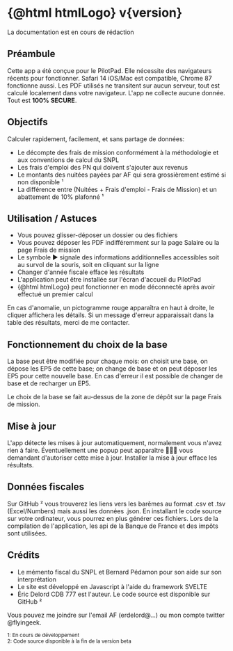 <script>
    import Link from '../components/Link.svelte';
    import { htmlLogo } from '../components/utils';
    const version = "APP_VERSION";
</script>

# {@html htmlLogo} v{version}

La documentation est en cours de rédaction

## Préambule

Cette app a été conçue pour le PilotPad. Elle nécessite des navigateurs récents pour fonctionner. Safari 14 iOS/Mac est compatible, Chrome 87 fonctionne aussi.
Les PDF utilisés ne transitent sur aucun serveur, tout est calculé localement dans votre navigateur. L'app ne collecte aucune donnée. Tout est __100% SECURE__.

## Objectifs

Calculer rapidement, facilement, et sans partage de données:

- Le décompte des frais de mission conformément à la méthodologie et aux conventions de calcul du SNPL
- Les frais d'emploi des PN qui doivent s'ajouter aux revenus
- Le montants des nuitées payées par AF qui sera grossièrement estimé si non disponible ¹
- La différence entre (Nuitées + Frais d'emploi - Frais de Mission) et un abattement de 10% plafonné ¹

## Utilisation / Astuces

- Vous pouvez glisser-déposer un dossier ou des fichiers
- Vous pouvez déposer les PDF indifféremment sur la page Salaire ou la page Frais de mission
- Le symbole ▶ signale des informations additionnelles accessibles soit au survol de la souris, soit en cliquant sur la ligne
- Changer d'année fiscale efface les résultats
- L'application peut être installée sur l'écran d'accueil du PilotPad
- {@html htmlLogo} peut fonctionner en mode déconnecté après avoir effectué un premier calcul

En cas d'anomalie, un pictogramme rouge apparaîtra en haut à droite, le cliquer affichera les détails. Si un message d'erreur apparaissait dans la table des résultats, merci de me contacter.

## Fonctionnement du choix de la base

La base peut être modifiée pour chaque mois: on choisit une base, on dépose les EP5 de cette base;
on change de base et on peut déposer les EP5 pour cette nouvelle base. En cas d'erreur il est possible de changer de base et de recharger un EP5.

Le choix de la base se fait au-dessus de la zone de dépôt sur la page Frais de mission.

## Mise à jour

L'app détecte les mises à jour automatiquement, normalement vous n'avez rien à faire. Éventuellement une popup peut
apparaître 👨🏻‍✈️ vous demandant d'autoriser cette mise à jour. Installer la mise à jour efface les résultats.

## Données fiscales

Sur <Link href="https://github.com/flyingeek/flytax">GitHub</Link> ² vous trouverez les liens vers les barêmes au format .csv et .tsv (Excel/Numbers) mais aussi
les données .json. En installant le code source sur votre ordinateur, vous pourrez en plus générer ces fichiers. Lors
de la compilation de l'application, les api de la Banque de France et des impôts sont utilisées.

## Crédits

- Le mémento fiscal du SNPL et Bernard Pédamon pour son aide sur son interprétation
- Le site est développé en Javascript à l'aide du framework SVELTE
- Éric Delord CDB 777 est l'auteur. Le code source est disponible sur <Link href="https://github.com/flyingeek/flytax">GitHub</Link> ²

Vous pouvez me joindre sur l'email AF (erdelord@...) ou mon compte twitter @flyingeek.

<small>1: En cours de développement</small>  
<small>2: Code source disponible à la fin de la version beta</small>
